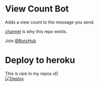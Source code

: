 # View Count Bot
Adds a view count to the message you send.   
   
[channel](https://t.me/SL_bot_zone) is why this repo exists.   
   
   
Join [@BotzHub](https://t.me/slbotzone)

# Deploy to heroku
This is rare in my repos xD   
[![Deploy](https://www.herokucdn.com/deploy/button.svg)](https://heroku.com/deploy)
